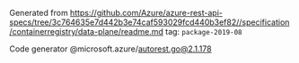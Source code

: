 Generated from https://github.com/Azure/azure-rest-api-specs/tree/3c764635e7d442b3e74caf593029fcd440b3ef82//specification/containerregistry/data-plane/readme.md tag: `package-2019-08`

Code generator @microsoft.azure/autorest.go@2.1.178



